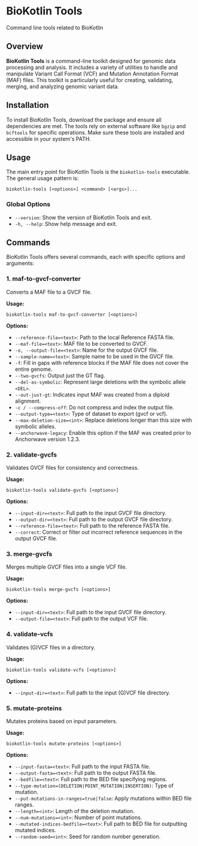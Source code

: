 
# BioKotlin Tools
Command line tools related to BioKotlin

## Overview
**BioKotlin Tools** is a command-line toolkit designed for genomic data processing and analysis. It includes a variety of utilities to handle and manipulate Variant Call Format (VCF) and Mutation Annotation Format (MAF) files. This toolkit is particularly useful for creating, validating, merging, and analyzing genomic variant data.

## Installation
To install BioKotlin Tools, download the package and ensure all dependencies are met. The tools rely on external software like `bgzip` and `bcftools` for specific operations. Make sure these tools are installed and accessible in your system's PATH.

## Usage
The main entry point for BioKotlin Tools is the `biokotlin-tools` executable. The general usage pattern is:

```
biokotlin-tools [<options>] <command> [<args>]...
```

### Global Options
- `--version`: Show the version of BioKotlin Tools and exit.
- `-h, --help`: Show help message and exit.

## Commands
BioKotlin Tools offers several commands, each with specific options and arguments:

### 1. maf-to-gvcf-converter
Converts a MAF file to a GVCF file.

**Usage:**
```
biokotlin-tools maf-to-gvcf-converter [<options>]
```

**Options:**
- `--reference-file=<text>`: Path to the local Reference FASTA file.
- `--maf-file=<text>`: MAF file to be converted to GVCF.
- `-o, --output-file=<text>`: Name for the output GVCF file.
- `--sample-name=<text>`: Sample name to be used in the GVCF file.
- `-f`: Fill in gaps with reference blocks if the MAF file does not cover the entire genome.
- `--two-gvcfs`: Output just the GT flag.
- `--del-as-symbolic`: Represent large deletions with the symbolic allele `<DEL>`.
- `--out-just-gt`: Indicates input MAF was created from a diploid alignment.
- `-c / --compress-off`: Do not compress and index the output file.
- `--output-type=<text>`: Type of dataset to export (gvcf or vcf).
- `--max-deletion-size=<int>`: Replace deletions longer than this size with symbolic alleles.
- `--anchorwave-legacy`: Enable this option if the MAF was created prior to Anchorwave version 1.2.3.

### 2. validate-gvcfs
Validates GVCF files for consistency and correctness.

**Usage:**
```
biokotlin-tools validate-gvcfs [<options>]
```

**Options:**
- `--input-dir=<text>`: Full path to the input GVCF file directory.
- `--output-dir=<text>`: Full path to the output GVCF file directory.
- `--reference-file=<text>`: Full path to the reference FASTA file.
- `--correct`: Correct or filter out incorrect reference sequences in the output GVCF file.

### 3. merge-gvcfs
Merges multiple GVCF files into a single VCF file.

**Usage:**
```
biokotlin-tools merge-gvcfs [<options>]
```

**Options:**
- `--input-dir=<text>`: Full path to the input GVCF file directory.
- `--output-file=<text>`: Full path to the output VCF file.

### 4. validate-vcfs
Validates (G)VCF files in a directory.

**Usage:**
```
biokotlin-tools validate-vcfs [<options>]
```

**Options:**
- `--input-dir=<text>`: Full path to the input (G)VCF file directory.

### 5. mutate-proteins
Mutates proteins based on input parameters.

**Usage:**
```
biokotlin-tools mutate-proteins [<options>]
```

**Options:**
- `--input-fasta=<text>`: Full path to the input FASTA file.
- `--output-fasta=<text>`: Full path to the output FASTA file.
- `--bedfile=<text>`: Full path to the BED file specifying regions.
- `--type-mutation=(DELETION|POINT_MUTATION|INSERTION)`: Type of mutation.
- `--put-mutations-in-ranges=true|false`: Apply mutations within BED file ranges.
- `--length=<int>`: Length of the deletion mutation.
- `--num-mutations=<int>`: Number of point mutations.
- `--mutated-indices-bedfile=<text>`: Full path to BED file for outputting mutated indices.
- `--random-seed=<int>`: Seed for random number generation.
